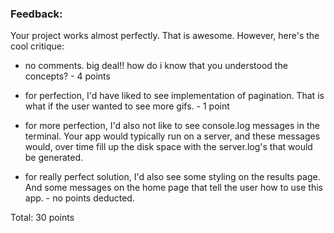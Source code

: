 ### Feedback:

Your project works almost perfectly. That is awesome.
However, here's the cool critique:

- no comments.  big deal!! how do i know that you understood
  the concepts?  - 4 points

- for perfection, I'd have liked to see implementation of 
  pagination.  That is what if the user wanted to see more
  gifs. - 1 point

- for more perfection, I'd also not like to see console.log
  messages in the terminal. Your app would typically run on
  a server, and these messages would, over time fill up the
  disk space with the server.log's that would be generated.

- for really perfect solution, I'd also see some styling on
  the results page.  And some messages on the home page that
  tell the user how to use this app.  - no points deducted.


Total: 30 points  


